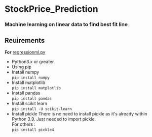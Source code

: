 # StockPrice_Prediction
### Machine learning on linear data to find best fit line
## Reuirements

**For** [regressionml.py](./regressionml.py)
  * Python3.x or greater
  * Using pip
  * Install numpy <br>
    `
    pip install numpy
    `
  * Install matplotlib <br>
  `
  pip install matplotlib
  `
  * Install pandas <br>
   `
   pip install pandas
   `
   * Install scikit learn<br>
   `
   pip install -U scikit-learn
   `
   * Install pickle
   There is no need to install pickle as it's already within Python 3.9. Just needed to import pickle. <br>
   For others : <br>
   `
   pip install pickle4
   `
   
   
